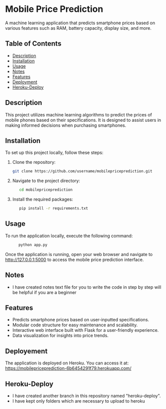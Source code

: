 # Mobile Price Prediction

A machine learning application that predicts smartphone prices based on various features such as RAM, battery capacity, display size, and more.

## Table of Contents
- [Description](#description)
- [Installation](#installation)
- [Usage](#usage)
- [Notes](#notes)
- [Features](#features)
- [Deployment](#deployment)
- [Heroku-Deploy](#heroku-deploy)
  
## Description

This project utilizes machine learning algorithms to predict the prices of mobile phones based on their specifications. It is designed to assist users in making informed decisions when purchasing smartphones.

## Installation

To set up this project locally, follow these steps:

1. Clone the repository:
   ```bash
   git clone https://github.com/username/mobilepriceprediction.git
   ```
2. Navigate to the project directory:
    ```bash
       cd mobilepriceprediction
   ```
3. Install the required packages:
    ```bash
       pip install -r requirements.txt
   ```

## Usage
To run the application locally, execute the following command:
 ```bash
       python app.py
   ```
Once the application is running, open your web browser and navigate to http://127.0.0.1:5000 to access the mobile price prediction interface.

## Notes
- I have created notes text file for you to write the code in step by step will be helpful if you are a beginner

## Features
- Predicts smartphone prices based on user-inputted specifications.
- Modular code structure for easy maintenance and scalability.
- Interactive web interface built with Flask for a user-friendly experience.
- Data visualization for insights into price trends.

## Deployement
The application is deployed on Heroku. You can access it at: https://mobilepriceprediction-6b6454291f79.herokuapp.com/

## Heroku-Deploy
- I have created another branch in this repository named "heroku-deploy".
- I have kept only folders which are necessary to upload to heroku


   
